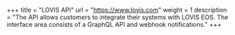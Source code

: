 +++
title = "LOVIS API"
url = "https://www.lovis.com"
weight = 1
description = "The API allows customers to integrate their systems with LOVIS EOS. The interface area consists of a GraphQL API and webhook notifications."
+++
